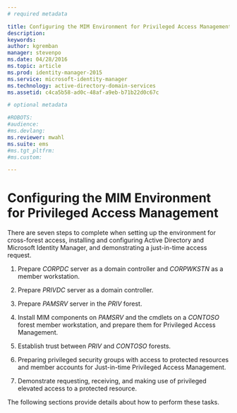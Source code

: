 ```yaml
---
# required metadata

title: Configuring the MIM Environment for Privileged Access Management | Microsoft Identity Manager
description:
keywords:
author: kgremban
manager: stevenpo
ms.date: 04/28/2016
ms.topic: article
ms.prod: identity-manager-2015
ms.service: microsoft-identity-manager
ms.technology: active-directory-domain-services
ms.assetid: c4ca5b58-ad0c-48af-a9eb-b71b22d0c67c

# optional metadata

#ROBOTS:
#audience:
#ms.devlang:
ms.reviewer: mwahl
ms.suite: ems
#ms.tgt_pltfrm:
#ms.custom:

---
```


# Configuring the MIM Environment for Privileged Access Management
There are seven steps to complete when setting up the environment for cross-forest access, installing and configuring Active Directory and Microsoft Identity Manager, and demonstrating a just-in-time access request.

1.  Prepare *CORPDC* server as a domain controller and *CORPWKSTN* as a member workstation.

2.  Prepare *PRIVDC* server as a domain controller.

3.  Prepare *PAMSRV* server in the *PRIV* forest.

4.  Install MIM components on *PAMSRV* and the cmdlets on a *CONTOSO* forest member workstation, and prepare them for Privileged Access Management.

5.  Establish trust between *PRIV* and *CONTOSO* forests.

6.  Preparing privileged security groups with access to protected resources and member accounts for Just-in-time Privileged Access Management.

7.  Demonstrate requesting, receiving, and making use of privileged elevated access to a protected resource.

The following sections provide details about how to perform these tasks.
